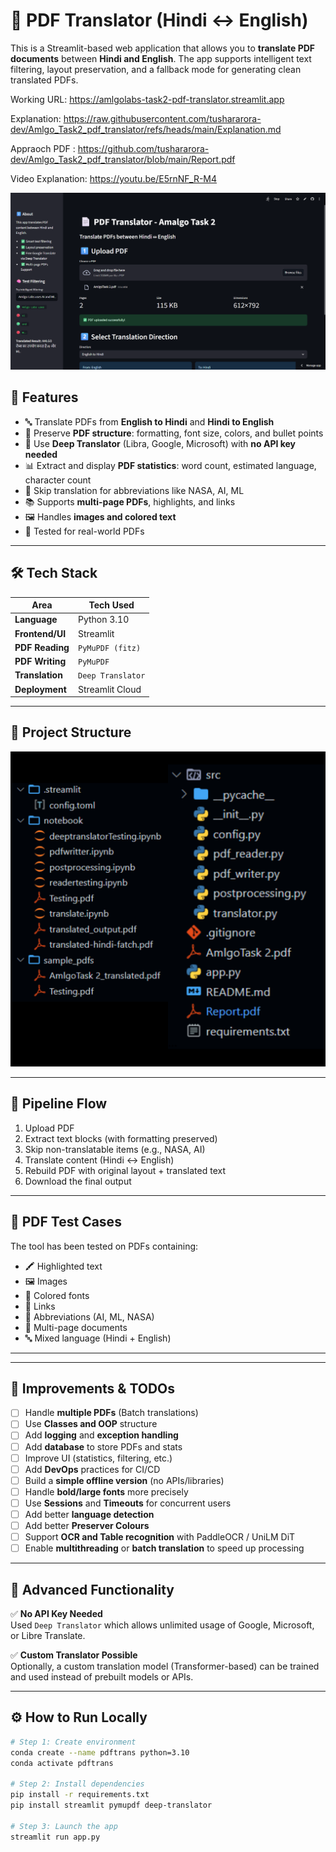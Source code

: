 # 📄 PDF Translator (Hindi ↔ English)

This is a Streamlit-based web application that allows you to **translate PDF documents** between **Hindi and English**. The app supports intelligent text filtering, layout preservation, and a fallback mode for generating clean translated PDFs.


Working URL: https://amlgolabs-task2-pdf-translator.streamlit.app

Explanation: https://raw.githubusercontent.com/tushararora-dev/Amlgo_Task2_pdf_translator/refs/heads/main/Explanation.md

Appraoch PDF : https://github.com/tushararora-dev/Amlgo_Task2_pdf_translator/blob/main/Report.pdf

Video Explanation: https://youtu.be/E5rnNF_R-M4

![alt text](UI.png)

## 🚀 Features

- 🔤 Translate PDFs from **English to Hindi** and **Hindi to English**
- 📑 Preserve **PDF structure**: formatting, font size, colors, and bullet points
- 🧠 Use **Deep Translator** (Libra, Google, Microsoft) with **no API key needed**
- 📊 Extract and display **PDF statistics**: word count, estimated language, character count
- 🔎 Skip translation for abbreviations like NASA, AI, ML
- 📚 Supports **multi-page PDFs**, highlights, and links
- 🖼️ Handles **images and colored text**
- 🧪 Tested for real-world PDFs

---

## 🛠️ Tech Stack

| Area               | Tech Used          |                                                
|--------------------|--------------------|
| **Language**       | Python 3.10        |                                                    
| **Frontend/UI**    | Streamlit          |                                                   
| **PDF Reading**    | `PyMuPDF (fitz)`   |                   
| **PDF Writing**    | `PyMuPDF`          |                                
| **Translation**    | `Deep Translator`  | 
| **Deployment**     | Streamlit Cloud    |                                             

---

## 📁 Project Structure
![alt text](Task2_Folder_Structure.png)

---

## 🔁 Pipeline Flow

1. Upload PDF
2. Extract text blocks (with formatting preserved)
3. Skip non-translatable items (e.g., NASA, AI)
4. Translate content (Hindi ↔ English)
5. Rebuild PDF with original layout + translated text
6. Download the final output

---

## 🧪 PDF Test Cases

The tool has been tested on PDFs containing:
- 🖍️ Highlighted text
- 🖼️ Images
- 🎨 Colored fonts
- 🔗 Links
- 🔡 Abbreviations (AI, ML, NASA)
- 📄 Multi-page documents
- 🔤 Mixed language (Hindi + English)

---

---

## 🔧 Improvements & TODOs

- [ ] Handle **multiple PDFs** (Batch translations)
- [ ] Use **Classes and OOP** structure
- [ ] Add **logging** and **exception handling**
- [ ] Add **database** to store PDFs and stats
- [ ] Improve UI (statistics, filtering, etc.)
- [ ] Add **DevOps** practices for CI/CD
- [ ] Build a **simple offline version** (no APIs/libraries)
- [ ] Handle **bold/large fonts** more precisely
- [ ] Use **Sessions** and **Timeouts** for concurrent users
- [ ] Add better **language detection**
- [ ] Add better **Preserver Colours**
- [ ] Support **OCR and Table recognition** with PaddleOCR / UniLM DiT
- [ ] Enable **multithreading** or **batch translation** to speed up processing

---

## 🧠 Advanced Functionality

✅ **No API Key Needed**  
Used `Deep Translator` which allows unlimited usage of Google, Microsoft, or Libre Translate.

✅ **Custom Translator Possible**  
Optionally, a custom translation model (Transformer-based) can be trained and used instead of prebuilt models or APIs.

---

## ⚙️ How to Run Locally

```bash
# Step 1: Create environment
conda create --name pdftrans python=3.10
conda activate pdftrans

# Step 2: Install dependencies
pip install -r requirements.txt
pip install streamlit pymupdf deep-translator

# Step 3: Launch the app
streamlit run app.py